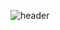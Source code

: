 ![header](https://capsule-render.vercel.app/api?type=waving&color=auto&height=300&section=header&text=LLuuDev&fontSize=90&color=gradient)
